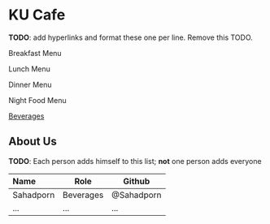 # KU Cafe

**TODO**: add hyperlinks and format these one per line. Remove this TODO.

Breakfast Menu

Lunch Menu

Dinner Menu

Night Food Menu

[Beverages](Menu.md#Beverages)

## About Us

**TODO**: Each person adds himself to this list; **not** one person adds everyone

| Name      | Role      | Github   |
|:----------|-----------|----------|
| Sahadporn | Beverages | @Sahadporn |
| ...       | ...       | ...      |
